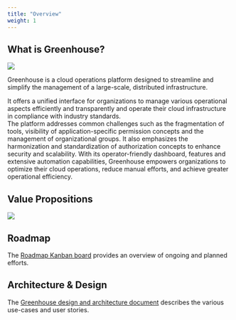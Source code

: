 ```yaml
---
title: "Overview"
weight: 1
---
```


## What is Greenhouse?

![](../greenhouse.svg) 

Greenhouse is a cloud operations platform designed to streamline and simplify the management of a large-scale, distributed infrastructure.  

It offers a unified interface for organizations to manage various operational aspects efficiently and transparently and operate their cloud infrastructure in compliance with industry standards.  
The platform addresses common challenges such as the fragmentation of tools, visibility of application-specific permission concepts and the management of organizational groups.
It also emphasizes the harmonization and standardization of authorization concepts to enhance security and scalability.
With its operator-friendly dashboard, features and extensive automation capabilities, Greenhouse empowers organizations to optimize their cloud operations, reduce manual efforts, and achieve greater operational efficiency.

## Value Propositions

![](../value-propositions.png)

## Roadmap

The [Roadmap Kanban board](https://github.com/orgs/cloudoperators/projects/1) provides an overview of ongoing and planned efforts.

## Architecture & Design

The [Greenhouse design and architecture document](../../architecture/product_design) describes the various use-cases and user stories.
